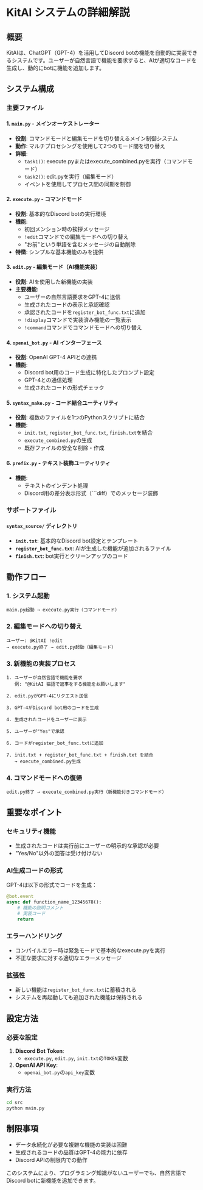 # KitAI システムの詳細解説

## 概要
KitAIは、ChatGPT（GPT-4）を活用してDiscord botの機能を自動的に実装できるシステムです。ユーザーが自然言語で機能を要求すると、AIが適切なコードを生成し、動的にbotに機能を追加します。

## システム構成

### 主要ファイル

#### 1. `main.py` - メインオーケストレーター
- **役割**: コマンドモードと編集モードを切り替えるメイン制御システム
- **動作**: マルチプロセシングを使用して2つのモード間を切り替え
- **詳細**:
  - `task1()`: execute.pyまたはexecute_combined.pyを実行（コマンドモード）
  - `task2()`: edit.pyを実行（編集モード）
  - イベントを使用してプロセス間の同期を制御

#### 2. `execute.py` - コマンドモード
- **役割**: 基本的なDiscord botの実行環境
- **機能**:
  - 初回メンション時の挨拶メッセージ
  - `!edit`コマンドでの編集モードへの切り替え
  - "お前"という単語を含むメッセージの自動削除
- **特徴**: シンプルな基本機能のみを提供

#### 3. `edit.py` - 編集モード（AI機能実装）
- **役割**: AIを使用した新機能の実装
- **主要機能**:
  - ユーザーの自然言語要求をGPT-4に送信
  - 生成されたコードの表示と承認確認
  - 承認されたコードを`register_bot_func.txt`に追加
  - `!display`コマンドで実装済み機能の一覧表示
  - `!command`コマンドでコマンドモードへの切り替え

#### 4. `openai_bot.py` - AI インターフェース
- **役割**: OpenAI GPT-4 APIとの連携
- **機能**:
  - Discord bot用のコード生成に特化したプロンプト設定
  - GPT-4との通信処理
  - 生成されたコードの形式チェック

#### 5. `syntax_make.py` - コード結合ユーティリティ
- **役割**: 複数のファイルを1つのPythonスクリプトに結合
- **機能**:
  - `init.txt`, `register_bot_func.txt`, `finish.txt`を結合
  - `execute_combined.py`の生成
  - 既存ファイルの安全な削除・作成

#### 6. `prefix.py` - テキスト装飾ユーティリティ
- **機能**:
  - テキストのインデント処理
  - Discord用の差分表示形式（```diff）でのメッセージ装飾

### サポートファイル

#### `syntax_source/` ディレクトリ
- **`init.txt`**: 基本的なDiscord bot設定とテンプレート
- **`register_bot_func.txt`**: AIが生成した機能が追加されるファイル
- **`finish.txt`**: bot実行とクリーンアップのコード

## 動作フロー

### 1. システム起動
```
main.py起動 → execute.py実行（コマンドモード）
```

### 2. 編集モードへの切り替え
```
ユーザー: @KitAI !edit
→ execute.py終了 → edit.py起動（編集モード）
```

### 3. 新機能の実装プロセス
```
1. ユーザーが自然言語で機能を要求
   例: "@KitAI 猫語で返事をする機能をお願いします"

2. edit.pyがGPT-4にリクエスト送信

3. GPT-4がDiscord bot用のコードを生成

4. 生成されたコードをユーザーに表示

5. ユーザーが"Yes"で承認

6. コードがregister_bot_func.txtに追加

7. init.txt + register_bot_func.txt + finish.txt を結合
   → execute_combined.py生成
```

### 4. コマンドモードへの復帰
```
edit.py終了 → execute_combined.py実行（新機能付きコマンドモード）
```

## 重要なポイント

### セキュリティ機能
- 生成されたコードは実行前にユーザーの明示的な承認が必要
- "Yes/No"以外の回答は受け付けない

### AI生成コードの形式
GPT-4は以下の形式でコードを生成：
```python
@bot.event
async def function_name_12345678():
    # 機能の説明コメント
    # 実装コード
    return
```

### エラーハンドリング
- コンパイルエラー時は緊急モードで基本的なexecute.pyを実行
- 不正な要求に対する適切なエラーメッセージ

### 拡張性
- 新しい機能は`register_bot_func.txt`に蓄積される
- システムを再起動しても追加された機能は保持される

## 設定方法

### 必要な設定
1. **Discord Bot Token**: 
   - `execute.py`, `edit.py`, `init.txt`の`TOKEN`変数
2. **OpenAI API Key**: 
   - `openai_bot.py`の`api_key`変数

### 実行方法
```bash
cd src
python main.py
```

## 制限事項
- データ永続化が必要な複雑な機能の実装は困難
- 生成されるコードの品質はGPT-4の能力に依存
- Discord APIの制限内での動作

このシステムにより、プログラミング知識がないユーザーでも、自然言語でDiscord botに新機能を追加できます。
